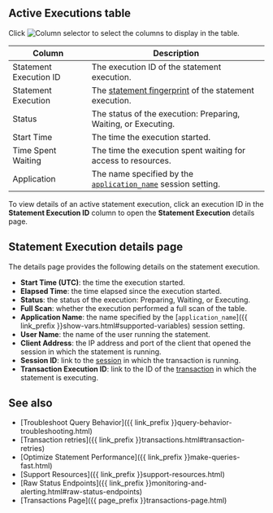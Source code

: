 
## Active Executions table

Click <img src="{{ 'images/common/ui-columns-button.png' | relative_url }}" alt="Column selector" /> to select the columns to display in the table.

Column | Description
-----|------------
Statement Execution ID | The execution ID of the statement execution.
Statement Execution | The [statement fingerprint](ui-statements-page.html#statements-table) of the statement execution.
Status | The status of the execution: Preparing, Waiting, or Executing.
Start Time | The time the execution started.
Time Spent Waiting | The time the execution spent waiting for access to resources.
Application | The name specified by the [`application_name`](show-vars.html#supported-variables) session setting.

To view details of an active statement execution, click an execution ID in the **Statement Execution ID** column to open the **Statement Execution** details page.

## Statement Execution details page

The details page provides the following details on the statement execution.

- **Start Time (UTC)**: the time the execution started.
- **Elapsed Time**: the time elapsed since the execution started.
- **Status**: the status of the execution: Preparing, Waiting, or Executing.
- **Full Scan**: whether the execution performed a full scan of the table.
- **Application Name**: the name specified by the [`application_name`]({{ link_prefix }}show-vars.html#supported-variables) session setting.
- **User Name**: the name of the user running the statement.
- **Client Address**: the IP address and port of the client that opened the session in which the statement is running.
- **Session ID**: link to the [session](ui-sessions-page.html) in which the transaction is running.
- **Transaction Execution ID**: link to the ID of the [transaction](ui-transactions-page.html#active-executions-table) in which the statement is executing.

## See also

- [Troubleshoot Query Behavior]({{ link_prefix }}query-behavior-troubleshooting.html)
- [Transaction retries]({{ link_prefix }}transactions.html#transaction-retries)
- [Optimize Statement Performance]({{ link_prefix }}make-queries-fast.html)
- [Support Resources]({{ link_prefix }}support-resources.html)
- [Raw Status Endpoints]({{ link_prefix }}monitoring-and-alerting.html#raw-status-endpoints)
- [Transactions Page]({{ page_prefix }}transactions-page.html)
